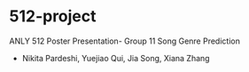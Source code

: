 # 512-project

ANLY 512 Poster Presentation- Group 11
Song Genre Prediction
- Nikita Pardeshi, Yuejiao Qui, Jia Song, Xiana Zhang
